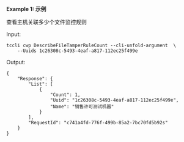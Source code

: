 **Example 1: 示例**

查看主机关联多少个文件监控规则

Input: 

```
tccli cwp DescribeFileTamperRuleCount --cli-unfold-argument  \
    --Uuids 1c26308c-5493-4eaf-a817-112ec25f499e
```

Output: 
```
{
    "Response": {
        "List": [
            {
                "Count": 1,
                "Uuid": "1c26308c-5493-4eaf-a817-112ec25f499e",
                "Name": "销售许可测试机器"
            }
        ],
        "RequestId": "c741a4fd-776f-499b-85a2-7bc70fd5b92s"
    }
}
```


